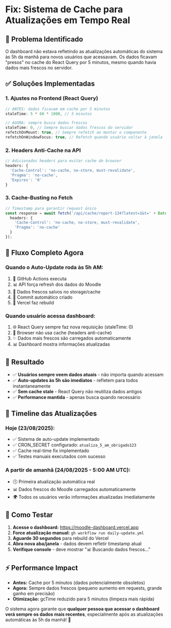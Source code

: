 # Fix: Sistema de Cache para Atualizações em Tempo Real

## 🎯 Problema Identificado

O dashboard não estava refletindo as atualizações automáticas do sistema às 5h da manhã para novos usuários que acessavam. Os dados ficavam "presos" no cache do React Query por 5 minutos, mesmo quando havia dados mais frescos no servidor.

## ✅ Soluções Implementadas

### 1. **Ajustes no Frontend (React Query)**
```typescript
// ANTES: dados ficavam em cache por 5 minutos
staleTime: 5 * 60 * 1000, // 5 minutos

// AGORA: sempre busca dados frescos
staleTime: 0, // Sempre buscar dados frescos do servidor
refetchOnMount: true, // Sempre refetch ao montar o componente
refetchOnWindowFocus: true, // Refetch quando usuário voltar à janela
```

### 2. **Headers Anti-Cache na API**
```typescript
// Adicionados headers para evitar cache do browser
headers: {
  'Cache-Control': 'no-cache, no-store, must-revalidate',
  'Pragma': 'no-cache',
  'Expires': '0'
}
```

### 3. **Cache-Busting no Fetch**
```typescript
// Timestamp para garantir request único
const response = await fetch('/api/cache/report-134?latest=1&t=' + Date.now(), {
  headers: {
    'Cache-Control': 'no-cache, no-store, must-revalidate',
    'Pragma': 'no-cache'
  }
});
```

## 🔄 Fluxo Completo Agora

### **Quando o Auto-Update roda às 5h AM:**
1. 🔄 GitHub Actions executa
2. 📊 API força refresh dos dados do Moodle
3. 💾 Dados frescos salvos no storage/cache
4. 📝 Commit automático criado
5. 🚀 Vercel faz rebuild

### **Quando usuário acessa dashboard:**
1. 🌐 React Query sempre faz nova requisição (staleTime: 0)
2. 🚫 Browser não usa cache (headers anti-cache)
3. ✨ Dados mais frescos são carregados automaticamente
4. 📊 Dashboard mostra informações atualizadas

## 🎯 Resultado

- ✅ **Usuários sempre veem dados atuais** - não importa quando acessam
- ✅ **Auto-updates às 5h são imediatos** - refletem para todos instantaneamente  
- ✅ **Sem cache stale** - React Query não reutiliza dados antigos
- ✅ **Performance mantida** - apenas busca quando necessário

## 📅 Timeline das Atualizações

### **Hoje (23/08/2025):**
- ✅ Sistema de auto-update implementado
- ✅ CRON_SECRET configurado: `atualiza_5_am_obrigado123`  
- ✅ Cache real-time fix implementado
- ✅ Testes manuais executados com sucesso

### **A partir de amanhã (24/08/2025 - 5:00 AM UTC):**
- 🕔 Primeira atualização automática real
- 📊 Dados frescos do Moodle carregados automaticamente
- 🌍 Todos os usuários verão informações atualizadas imediatamente

## 🧪 Como Testar

1. **Acesse o dashboard:** https://moodle-dashboard.vercel.app
2. **Force atualização manual:** `gh workflow run daily-update.yml`
3. **Aguarde 30 segundos** para rebuild do Vercel
4. **Abra nova aba/janela** - dados devem refletir timestamp atual
5. **Verifique console** - deve mostrar "📊 Buscando dados frescos..."

## ⚡ Performance Impact

- **Antes:** Cache por 5 minutos (dados potencialmente obsoletos)
- **Agora:** Sempre dados frescos (pequeno aumento em requests, grande ganho em precisão)
- **Otimização:** gcTime reduzido para 5 minutos (limpeza mais rápida)

O sistema agora garante que **qualquer pessoa que acessar o dashboard verá sempre os dados mais recentes**, especialmente após as atualizações automáticas às 5h da manhã! 🎉

